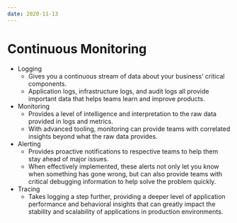 ```yaml
---
date: 2020-11-13
---
```


# Continuous Monitoring

- Logging
  - Gives you a continuous stream of data about your business’ critical components.
  - Application logs, infrastructure logs, and audit logs all provide important data that helps teams learn and improve products.
- Monitoring
  - Provides a level of intelligence and interpretation to the raw data provided in logs and metrics.
  - With advanced tooling, monitoring can provide teams with correlated insights beyond what the raw data provides.
- Alerting
  - Provides proactive notifications to respective teams to help them stay ahead of major issues.
  - When effectively implemented, these alerts not only let you know when something has gone wrong, but can also provide teams with critical debugging information to help solve the problem quickly.
- Tracing
  - Takes logging a step further, providing a deeper level of application performance and behavioral insights that can greatly impact the stability and scalability of applications in production environments.
